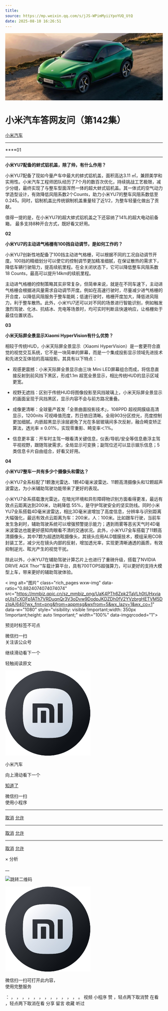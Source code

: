 ```yaml
---
title: 
source: https://mp.weixin.qq.com/s/jJS-WPimMyiiYpoYUQ_UtQ
date: 2025-08-10 16:26:51
---
```


![cover_image](images/img_1292d086.jpg)


#  小米汽车答网友问（第142集）


[ 小米汽车 ](<javascript:void\(0\);>)

______

  

****01  
****

**小米YU7配备的蚌式铝机盖，除了帅，有什么作用？**

小米YU7配备了现如今量产车中最大的蚌式铝机盖，面积高达3.11 ㎡，兼顾美学和实用性。小米汽车工程师团队经历了7个月的数百次优化，持续挑战工艺极限，减少分缝，最终实现了与整车型面浑然一体的超大蚌式铝机盖。其一体式的空气动力学造型设计，有效降低风阻系数2个Counts，助力小米YU7的整车风阻系数低至0.245。同时，铝制机盖比传统钢制机盖重量轻了近1/2，为整车轻量化做出了贡献。

值得一提的是，在小米YU7的超大蚌式铝机盖之下还容纳了141L的超大电动前备箱， 最多支持8种开合方式，既好看又好用。

  

  

**02**

**小米YU7的主动进气格栅有100挡自动调节，是如何工作的？**

小米YU7创新性地配备了100挡主动进气格栅，可以根据不同的工况自动调节开度。100挡的精细划分可以使它的控制调节更加精准细腻，在保证散热的需求下，降低车辆行驶阻力，提高续航里程。在全关闭状态下，它可以降低整车风阻系数18 Counts，最高可以提升14km的续航里程。

主动进气格栅的控制策略其实非常复杂，但简单来说，就是在不同车速下，主动进气格栅会根据进风量需求自动调节开度。例如在高速行驶时，尽量减少进气格栅的开合度，以降低风阻服务于整车能耗；低速行驶时，格栅开度加大，降低进风阻力，利于整车散热。此外，小米YU7还可以对不同的场景进行智能识别，例如触发激烈驾驶、化冰、抗结冰、充电等场景时，均可实时判断且快速响应，让格栅处于最佳位置状态。

  

**03**

**小米天际屏全景显示Xiaomi HyperVision有什么优势？**

相较于传统HUD，小米天际屏全景显示（Xiaomi HyperVision）是一套更符合直觉的视觉交互系统，它不是一块简单的屏幕，而是一个集成投影显示领域先进技术和先进交互体验的高端投影。其具有以下特点：

  * 观感更震撼：小米天际屏全景显示由三块 Mini LED屏幕组合而成，将信息直接反射到前风挡下黑区，形成1.1m 超宽全景显示，相比传统HUD的显示区域更宽。

  * 视野无遮挡：区别于传统HUD将图像投影至风挡玻璃上，小米天际屏全景显示的画面呈现于风挡黑区，显示内容不会与前方路况重叠。

  * 成像更清晰：全球量产首发「全景曲面投影技术」，108PPD 超视网膜级高清显示，1200nits 可视峰值亮度，烈日依旧清晰。全局903分区控光，亮度控制更加细腻。内嵌超黑显示涂层避免了光在多层玻璃间多次反射，融合畸变矫正算法，透光率 ≤ 0.01%，实现零重影、畸变率＜1%。

  * 信息更丰富：开车时主驾一眼看清关键信息，仪表/导航/安全等信息悬浮主驾平视视野，跟随驾驶需求，全局显示可变换；副驾位还可以显示娱乐信息；5类信息卡片自由组合，好看又好用。

  

  

**04**

**小米YU7整车一共有多少个摄像头和雷达？**

小米YU7全系标配了1颗激光雷达、1颗4D毫米波雷达、11颗高清摄像头和12颗超声波雷达，为小米辅助驾驶功能带来了更好的表现。

小米YU7全系搭载激光雷达，在暗光环境和异形障碍物识别方面看得更准，最远有效点云距离达到200米，功耗降低 55%，是守护驾驶安全的坚实防线。同时小米YU7全系搭载4D毫米波雷达，相比3D毫米波增加了高度信息，分辨率与识别距离大幅强化，最远有效点云距离为车：200米，人：100米。比如跟车行驶，当前车发生急刹时，辅助驾驶系统可以增强预警提示能力；遇到雨雾等恶劣天气时4D毫米波雷达也能更好感知肉眼看不清的交通状况。此外，小米YU7全车搭载了11颗高清摄像头，其中7颗为超透防眩摄像头，其镜头应用ALD镀膜技术，模组采用COB封装工艺，减少光在镜头内部的反射，增加透光率，实现更清晰通透的画质，有效抑制逆光、眩光产生的视觉干扰。

除此以外，小米YU7在辅助驾驶计算芯片上也进行了重磅升级，搭载了NVIDIA DRIVE AGX Thor™车载计算平台，具有700TOPS超强算力，可以更好的支持大模型上车，带来更好的辅助驾驶体验。

  

  

< img alt="图片" class="rich_pages wxw-img" data-ratio="0.8824074074074074" src="https://mmbiz.qpic.cn/sz_mmbiz_png/UaK4PTh6Zpk2TaVLh0tUHxviapUIsTcXOFp1ATh7VRDuqnQr3V3oDvw9DodpJKDZDh0fV2YVzbrgHETVM5DzIqA/640?wx_fmt=png&from=appmsg&wxfrom=5&wx_lazy=1&wx_co=1" data-w="1080" style="visibility: visible !important;width: 350px !important;height: auto !important;" width="100%" data-imgqrcoded="1">[](<>)

预览时标签不可点

微信扫一扫  
关注该公众号

继续滑动看下一个

轻触阅读原文

![img_97d833da.jpg](images/img_97d833da.jpg)

小米汽车 

向上滑动看下一个

[知道了](<javascript:;>)

微信扫一扫  
使用小程序

****

[取消](<javascript:void\(0\);>) [允许](<javascript:void\(0\);>)

****

[取消](<javascript:void\(0\);>) [允许](<javascript:void\(0\);>)

****

[取消](<javascript:void\(0\);>) [允许](<javascript:void\(0\);>)

× 分析

__

![跳转二维码]()

![作者头像](images/img_97d833da.jpg)

微信扫一扫可打开此内容，  
使用完整服务

： ， ， ， ， ， ， ， ， ， ， ， ， 。 视频 小程序 赞 ，轻点两下取消赞 在看 ，轻点两下取消在看 分享 留言 收藏 听过